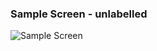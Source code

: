 ### Sample Screen - unlabelled

![Sample Screen](https://cloud.githubusercontent.com/assets/1296369/5515005/dc6ec01a-884d-11e4-9694-b9d649e4f425.png)
